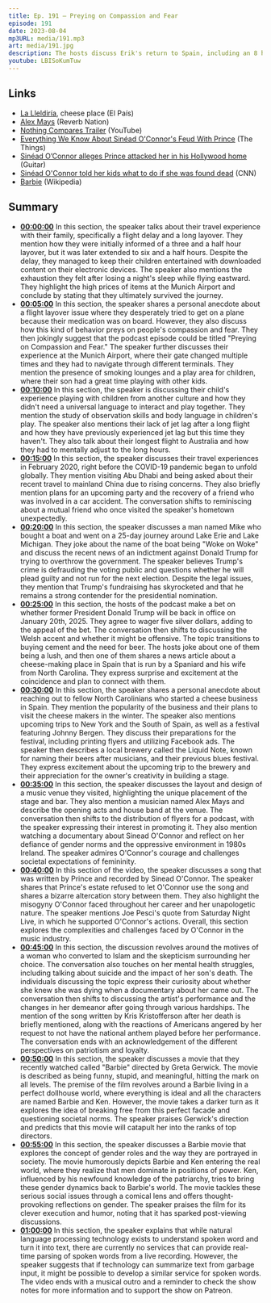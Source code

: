 ```yaml
---
title: Ep. 191 – Preying on Compassion and Fear
episode: 191
date: 2023-08-04
mp3URL: media/191.mp3
art: media/191.jpg
description: The hosts discuss Erik's return to Spain, including an 8 hour layover in Munich, A Study In Observation Skills In Youth, our friend Mike, Erik predicts Trump will be president again, the Nothing Compares documentary about Sinéad O'Connor, and Erik loved the Barbie movie.
youtube: LBISoKumTuw
---
```


## Links

- [La Lleldiría](https://elpais.com/gastronomia/2023-07-19/la-lleldiria-la-cabana-pasiega-perdida-en-el-monte-a-la-que-acuden-clientes-de-medio-mundo-para-probar-sus-quesos.html), cheese place (El País)
- [Alex Mays](https://www.reverbnation.com/alexmays) (Reverb Nation)
- [Nothing Compares Trailer](https://www.youtube.com/watch?v=-VLy1A4En4U) (YouTube)
- [Everything We Know About Sinéad O'Connor's Feud With Prince](https://www.thethings.com/everything-we-know-about-sinead-oconnor-feud-with-prince/) (The Things)
- [Sinéad O’Connor alleges Prince attacked her in his Hollywood home](https://guitar.com/news/music-news/sinead-o-connor-prince-attack-allegations/) (Guitar)
- [Sinéad O'Connor told her kids what to do if she was found dead](https://edition.cnn.com/2023/07/28/entertainment/sinead-oconnor-death-instructions/index.html) (CNN)
- [Barbie](https://en.wikipedia.org/wiki/Barbie_(film)) (Wikipedia)

## Summary

- **[00:00:00](https://youtube.com/watch?v=LBISoKumTuw&t=0)** In this section, the speaker talks about their travel experience with their family, specifically a flight delay and a long layover. They mention how they were initially informed of a three and a half hour layover, but it was later extended to six and a half hours. Despite the delay, they managed to keep their children entertained with downloaded content on their electronic devices. The speaker also mentions the exhaustion they felt after losing a night's sleep while flying eastward. They highlight the high prices of items at the Munich Airport and conclude by stating that they ultimately survived the journey.
- **[00:05:00](https://youtube.com/watch?v=LBISoKumTuw&t=300)** In this section, the speaker shares a personal anecdote about a flight layover issue where they desperately tried to get on a plane because their medication was on board. However, they also discuss how this kind of behavior preys on people's compassion and fear. They then jokingly suggest that the podcast episode could be titled "Preying on Compassion and Fear." The speaker further discusses their experience at the Munich Airport, where their gate changed multiple times and they had to navigate through different terminals. They mention the presence of smoking lounges and a play area for children, where their son had a great time playing with other kids.
- **[00:10:00](https://youtube.com/watch?v=LBISoKumTuw&t=600)** In this section, the speaker is discussing their child's experience playing with children from another culture and how they didn't need a universal language to interact and play together. They mention the study of observation skills and body language in children's play. The speaker also mentions their lack of jet lag after a long flight and how they have previously experienced jet lag but this time they haven't. They also talk about their longest flight to Australia and how they had to mentally adjust to the long hours.
- **[00:15:00](https://youtube.com/watch?v=LBISoKumTuw&t=900)** In this section, the speaker discusses their travel experiences in February 2020, right before the COVID-19 pandemic began to unfold globally. They mention visiting Abu Dhabi and being asked about their recent travel to mainland China due to rising concerns. They also briefly mention plans for an upcoming party and the recovery of a friend who was involved in a car accident. The conversation shifts to reminiscing about a mutual friend who once visited the speaker's hometown unexpectedly.
- **[00:20:00](https://youtube.com/watch?v=LBISoKumTuw&t=1200)** In this section, the speaker discusses a man named Mike who bought a boat and went on a 25-day journey around Lake Erie and Lake Michigan. They joke about the name of the boat being "Woke on Woke" and discuss the recent news of an indictment against Donald Trump for trying to overthrow the government. The speaker believes Trump's crime is defrauding the voting public and questions whether he will plead guilty and not run for the next election. Despite the legal issues, they mention that Trump's fundraising has skyrocketed and that he remains a strong contender for the presidential nomination.
- **[00:25:00](https://youtube.com/watch?v=LBISoKumTuw&t=1500)** In this section, the hosts of the podcast make a bet on whether former President Donald Trump will be back in office on January 20th, 2025. They agree to wager five silver dollars, adding to the appeal of the bet. The conversation then shifts to discussing the Welsh accent and whether it might be offensive. The topic transitions to buying cement and the need for beer. The hosts joke about one of them being a lush, and then one of them shares a news article about a cheese-making place in Spain that is run by a Spaniard and his wife from North Carolina. They express surprise and excitement at the coincidence and plan to connect with them.
- **[00:30:00](https://youtube.com/watch?v=LBISoKumTuw&t=1800)** In this section, the speaker shares a personal anecdote about reaching out to fellow North Carolinians who started a cheese business in Spain. They mention the popularity of the business and their plans to visit the cheese makers in the winter. The speaker also mentions upcoming trips to New York and the South of Spain, as well as a festival featuring Johnny Bergen. They discuss their preparations for the festival, including printing flyers and utilizing Facebook ads. The speaker then describes a local brewery called the Liquid Note, known for naming their beers after musicians, and their previous blues festival. They express excitement about the upcoming trip to the brewery and their appreciation for the owner's creativity in building a stage.
- **[00:35:00](https://youtube.com/watch?v=LBISoKumTuw&t=2100)** In this section, the speaker discusses the layout and design of a music venue they visited, highlighting the unique placement of the stage and bar. They also mention a musician named Alex Mays and describe the opening acts and house band at the venue. The conversation then shifts to the distribution of flyers for a podcast, with the speaker expressing their interest in promoting it. They also mention watching a documentary about Sinead O'Connor and reflect on her defiance of gender norms and the oppressive environment in 1980s Ireland. The speaker admires O'Connor's courage and challenges societal expectations of femininity.
- **[00:40:00](https://youtube.com/watch?v=LBISoKumTuw&t=2400)** In this section of the video, the speaker discusses a song that was written by Prince and recorded by Sinead O'Connor. The speaker shares that Prince's estate refused to let O'Connor use the song and shares a bizarre altercation story between them. They also highlight the misogyny O'Connor faced throughout her career and her unapologetic nature. The speaker mentions Joe Pesci's quote from Saturday Night Live, in which he supported O'Connor's actions. Overall, this section explores the complexities and challenges faced by O'Connor in the music industry.
- **[00:45:00](https://youtube.com/watch?v=LBISoKumTuw&t=2700)** In this section, the discussion revolves around the motives of a woman who converted to Islam and the skepticism surrounding her choice. The conversation also touches on her mental health struggles, including talking about suicide and the impact of her son's death. The individuals discussing the topic express their curiosity about whether she knew she was dying when a documentary about her came out. The conversation then shifts to discussing the artist's performance and the changes in her demeanor after going through various hardships. The mention of the song written by Kris Kristofferson after her death is briefly mentioned, along with the reactions of Americans angered by her request to not have the national anthem played before her performance. The conversation ends with an acknowledgement of the different perspectives on patriotism and loyalty.
- **[00:50:00](https://youtube.com/watch?v=LBISoKumTuw&t=3000)** In this section, the speaker discusses a movie that they recently watched called "Barbie" directed by Greta Gerwick. The movie is described as being funny, stupid, and meaningful, hitting the mark on all levels. The premise of the film revolves around a Barbie living in a perfect dollhouse world, where everything is ideal and all the characters are named Barbie and Ken. However, the movie takes a darker turn as it explores the idea of breaking free from this perfect facade and questioning societal norms. The speaker praises Gerwick's direction and predicts that this movie will catapult her into the ranks of top directors.
- **[00:55:00](https://youtube.com/watch?v=LBISoKumTuw&t=3300)** In this section, the speaker discusses a Barbie movie that explores the concept of gender roles and the way they are portrayed in society. The movie humorously depicts Barbie and Ken entering the real world, where they realize that men dominate in positions of power. Ken, influenced by his newfound knowledge of the patriarchy, tries to bring these gender dynamics back to Barbie's world. The movie tackles these serious social issues through a comical lens and offers thought-provoking reflections on gender. The speaker praises the film for its clever execution and humor, noting that it has sparked post-viewing discussions.
- **[01:00:00](https://youtube.com/watch?v=LBISoKumTuw&t=3600)** In this section, the speaker explains that while natural language processing technology exists to understand spoken word and turn it into text, there are currently no services that can provide real-time parsing of spoken words from a live recording. However, the speaker suggests that if technology can summarize text from garbage input, it might be possible to develop a similar service for spoken words. The video ends with a musical outro and a reminder to check the show notes for more information and to support the show on Patreon.
